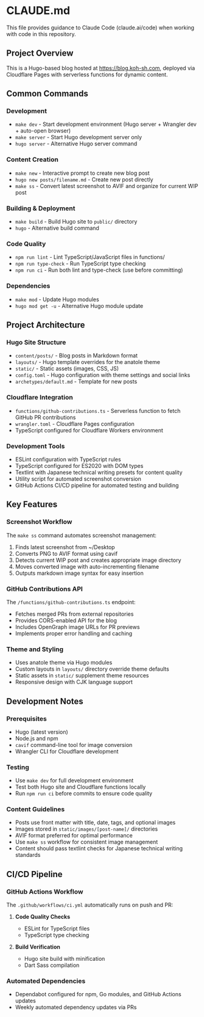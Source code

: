 # CLAUDE.md

This file provides guidance to Claude Code (claude.ai/code) when working with code in this repository.

## Project Overview

This is a Hugo-based blog hosted at <https://blog.koh-sh.com>, deployed via Cloudflare Pages with serverless functions for dynamic content.

## Common Commands

### Development

- `make dev` - Start development environment (Hugo server + Wrangler dev + auto-open browser)
- `make server` - Start Hugo development server only
- `hugo server` - Alternative Hugo server command

### Content Creation

- `make new` - Interactive prompt to create new blog post
- `hugo new posts/filename.md` - Create new post directly
- `make ss` - Convert latest screenshot to AVIF and organize for current WIP post

### Building & Deployment

- `make build` - Build Hugo site to `public/` directory
- `hugo` - Alternative build command

### Code Quality

- `npm run lint` - Lint TypeScript/JavaScript files in functions/
- `npm run type-check` - Run TypeScript type checking
- `npm run ci` - Run both lint and type-check (use before committing)

### Dependencies

- `make mod` - Update Hugo modules
- `hugo mod get -u` - Alternative Hugo module update

## Project Architecture

### Hugo Site Structure

- `content/posts/` - Blog posts in Markdown format
- `layouts/` - Hugo template overrides for the anatole theme
- `static/` - Static assets (images, CSS, JS)
- `config.toml` - Hugo configuration with theme settings and social links
- `archetypes/default.md` - Template for new posts

### Cloudflare Integration

- `functions/github-contributions.ts` - Serverless function to fetch GitHub PR contributions
- `wrangler.toml` - Cloudflare Pages configuration
- TypeScript configured for Cloudflare Workers environment

### Development Tools

- ESLint configuration with TypeScript rules
- TypeScript configured for ES2020 with DOM types
- Textlint with Japanese technical writing presets for content quality
- Utility script for automated screenshot conversion
- GitHub Actions CI/CD pipeline for automated testing and building

## Key Features

### Screenshot Workflow

The `make ss` command automates screenshot management:

1. Finds latest screenshot from ~/Desktop
2. Converts PNG to AVIF format using cavif
3. Detects current WIP post and creates appropriate image directory
4. Moves converted image with auto-incrementing filename
5. Outputs markdown image syntax for easy insertion

### GitHub Contributions API

The `/functions/github-contributions.ts` endpoint:

- Fetches merged PRs from external repositories
- Provides CORS-enabled API for the blog
- Includes OpenGraph image URLs for PR previews
- Implements proper error handling and caching

### Theme and Styling

- Uses anatole theme via Hugo modules
- Custom layouts in `layouts/` directory override theme defaults
- Static assets in `static/` supplement theme resources
- Responsive design with CJK language support

## Development Notes

### Prerequisites

- Hugo (latest version)
- Node.js and npm
- `cavif` command-line tool for image conversion
- Wrangler CLI for Cloudflare development

### Testing

- Use `make dev` for full development environment
- Test both Hugo site and Cloudflare functions locally
- Run `npm run ci` before commits to ensure code quality

### Content Guidelines

- Posts use front matter with title, date, tags, and optional images
- Images stored in `static/images/[post-name]/` directories
- AVIF format preferred for optimal performance
- Use `make ss` workflow for consistent image management
- Content should pass textlint checks for Japanese technical writing standards

## CI/CD Pipeline

### GitHub Actions Workflow

The `.github/workflows/ci.yml` automatically runs on push and PR:

1. **Code Quality Checks**
   - ESLint for TypeScript files
   - TypeScript type checking

2. **Build Verification**
   - Hugo site build with minification
   - Dart Sass compilation

### Automated Dependencies

- Dependabot configured for npm, Go modules, and GitHub Actions updates
- Weekly automated dependency updates via PRs
